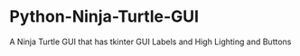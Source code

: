 # Python-Ninja-Turtle-GUI
A Ninja Turtle GUI that has tkinter GUI Labels and High Lighting and Buttons
